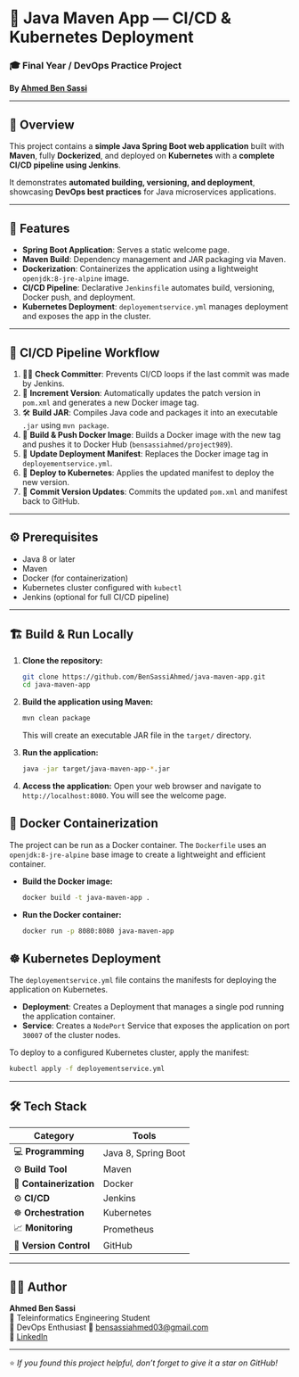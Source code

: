 # 🚀 Java Maven App — CI/CD & Kubernetes Deployment

### 🎓 Final Year / DevOps Practice Project  
**By [Ahmed Ben Sassi](https://www.linkedin.com/in/ben-sassi-ahmed-44a5701b0/)**  

---

## 🌟 Overview

This project contains a **simple Java Spring Boot web application** built with **Maven**, fully **Dockerized**, and deployed on **Kubernetes** with a **complete CI/CD pipeline using Jenkins**.  

It demonstrates **automated building, versioning, and deployment**, showcasing **DevOps best practices** for Java microservices applications.

---

## 🔧 Features

- **Spring Boot Application**: Serves a static welcome page.  
- **Maven Build**: Dependency management and JAR packaging via Maven.  
- **Dockerization**: Containerizes the application using a lightweight `openjdk:8-jre-alpine` image.  
- **CI/CD Pipeline**: Declarative `Jenkinsfile` automates build, versioning, Docker push, and deployment.  
- **Kubernetes Deployment**: `deployementservice.yml` manages deployment and exposes the app in the cluster.

---

## 🚀 CI/CD Pipeline Workflow

1. 👨‍💻 **Check Committer**: Prevents CI/CD loops if the last commit was made by Jenkins.  
2. 🔢 **Increment Version**: Automatically updates the patch version in `pom.xml` and generates a new Docker image tag.  
3. 🛠️ **Build JAR**: Compiles Java code and packages it into an executable `.jar` using `mvn package`.  
4. 🐳 **Build & Push Docker Image**: Builds a Docker image with the new tag and pushes it to Docker Hub (`bensassiahmed/project989`).  
5. 📄 **Update Deployment Manifest**: Replaces the Docker image tag in `deployementservice.yml`.  
6. 🚀 **Deploy to Kubernetes**: Applies the updated manifest to deploy the new version.  
7. 💾 **Commit Version Updates**: Commits the updated `pom.xml` and manifest back to GitHub.

---

## ⚙️ Prerequisites

- Java 8 or later  
- Maven  
- Docker (for containerization)  
- Kubernetes cluster configured with `kubectl`  
- Jenkins (optional for full CI/CD pipeline)

---

## 🏗️ Build & Run Locally

1. **Clone the repository:**
    ```bash
    git clone https://github.com/BenSassiAhmed/java-maven-app.git
    cd java-maven-app
    ```

2.  **Build the application using Maven:**
    ```sh
    mvn clean package
    ```
    This will create an executable JAR file in the `target/` directory.

3.  **Run the application:**
    ```sh
    java -jar target/java-maven-app-*.jar
    ```

4.  **Access the application:**
    Open your web browser and navigate to `http://localhost:8080`. You will see the welcome page.

## 🐳 Docker Containerization

The project can be run as a Docker container. The `Dockerfile` uses an `openjdk:8-jre-alpine` base image to create a lightweight and efficient container.

-   **Build the Docker image:**
    ```sh
    docker build -t java-maven-app .
    ```

-   **Run the Docker container:**
    ```sh
    docker run -p 8080:8080 java-maven-app
    ```

## ☸️ Kubernetes Deployment

The `deployementservice.yml` file contains the manifests for deploying the application on Kubernetes.

-   **Deployment**: Creates a Deployment that manages a single pod running the application container.
-   **Service**: Creates a `NodePort` Service that exposes the application on port `30007` of the cluster nodes.

To deploy to a configured Kubernetes cluster, apply the manifest:
```sh
kubectl apply -f deployementservice.yml
```
---

## 🛠️ Tech Stack

| Category | Tools |
|-----------|-------|
| 💻 **Programming** | Java 8, Spring Boot |
| ⚙️ **Build Tool** | Maven |
| 🐳 **Containerization** | Docker |
| ⚙️ **CI/CD** | Jenkins |
| ☸️ **Orchestration** | Kubernetes |
| 📈 **Monitoring** | Prometheus |
| 🔐 **Version Control** | GitHub |
---

## 👨‍💻 Author

**Ahmed Ben Sassi**  
📍 Teleinformatics Engineering Student  
💼 DevOps Enthusiast
📧 [bensassiahmed03@gmail.com](mailto:bensassiahmed989@gmail.com)  
🔗 [LinkedIn](https://www.linkedin.com/in/ben-sassi-ahmed-44a5701b0/)

---

⭐ *If you found this project helpful, don’t forget to give it a star on GitHub!*

